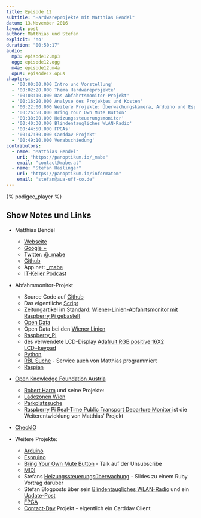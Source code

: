```yaml
---
title: Episode 12
subtitle: "Hardwareprojekte mit Matthias Bendel"
datum: 13.November 2016
layout: post
author: Matthias und Stefan
explicit: 'no'
duration: "00:50:17"
audio:
  mp3: episode12.mp3
  ogg: episode12.ogg
  m4a: episode12.m4a
  opus: episode12.opus
chapters:
  - '00:00:00.000 Intro und Vorstellung'
  - '00:02:20.000 Thema Hardwareprojekte'
  - '00:03:10.000 Das Abfahrtsmonitor-Projekt'
  - '00:16:20.000 Analyse des Projektes und Kosten'
  - '00:22:00.000 Weitere Projekte: Überwachungskamera, Arduino und Espruino'
  - '00:26:50.000 Bring Your Own Mute Button'
  - '00:38:00.000 Heizungssteuerungsmonitor'
  - '00:40:30.000 Blindentaugliches WLAN-Radio'
  - '00:44:50.000 FPGAs'
  - '00:47:30.000 Carddav-Projekt'
  - '00:49:10.000 Verabschiedung'
contributors:
  - name: "Matthias Bendel"
    uri: "https://panoptikum.io/_mabe"
    email: "contact@mabe.at"
  - name: "Stefan Haslinger"
    uri: "https://panoptikum.io/informatom"
    email: "stefan@aua-uff-co.de"
---
```


{% podigee_player %}

## Show Notes und Links

* Matthias Bendel
  * [Webseite](https://mabe.at/)
  * [Google +](https://plus.google.com/+MatthiasBendel)
  * Twitter: [@_mabe](https://twitter.com/_mabe)
  * [Github](https://github.com/mabe-at)
  * App.net: [_mabe](https://alpha.app.net/_mabe)
  * [IT-Keller Podcast](https://it-keller.at/podcast)

* Abfahrsmonitor-Projekt
  * Source Code auf [Github](https://github.com/mabe-at/WL-Monitor-Pi)
  * Das eigentliche [Script](https://github.com/mabe-at/WL-Monitor-Pi/blob/master/monitor.py)
  * Zeitungartikel im Standard: [Wiener-Linien-Abfahrtsmonitor mit Raspberry Pi gebastelt](http://derstandard.at/2000034622153/Wiener-Linien-Abfahrtsmonitor-mit-Raspberry-Pi-gebastelt)
  * [Open Data](https://de.wikipedia.org/wiki/Open_Data)
  * Open Data bei den [Wiener Linien](http://www.wienerlinien.at/eportal3/ep/channelView.do?pageTypeId=66528&channelId=-48664)
  * [Raspberry_Pi](https://de.wikipedia.org/wiki/Raspberry_Pi)
  * des verwendete LCD-Display [Adafruit RGB positive 16X2 LCD+keypad](https://www.adafruit.com/product/1109)
  * [Python](https://www.python.org/)
  * [RBL Suche](https://till.mabe.at/rbl/) - Service auch von Matthias programmiert
  * [Raspian](https://www.raspbian.org/)

* [Open Knowledge Foundation Austria](http://okfn.at/)
  * [Robert Harm](https://twitter.com/RobertHarm) und seine Projekte:
  * [Ladezonen Wien](https://www.data.gv.at/anwendungen/ladezonen-wien-app/)
  * [Parkplatzsuche](https://www.data.gv.at/anwendungen/parkplatzsuche-at/)
  * [Raspberry Pi Real-Time Public Transport Departure Monitor
](https://www.data.gv.at/anwendungen/raspberry-pi-real-time-public-transport-departure-monitor/) ist die Weiterentwicklung von Matthias' Projekt
* [CheckIO](https://checkio.org/)

* Weitere Projekte:
  * [Arduino](https://www.arduino.cc/)
  * [Espruino](https://www.espruino.com/)
  * [Bring Your Own Mute Button](https://www.youtube.com/watch?v=FoaqZLU_790&list=PLIoqMTM7qDWpjVDQMOjGSN3b4hgsRVwHH&index=4) - Talk auf der Unsubscribe
  * [MIDI](https://de.wikipedia.org/wiki/Musical_Instrument_Digital_Interface)
  * Stefans [Heizungssteuerungsüberwachung](https://www.informatom.com/presentations/heat_monitor/heat_monitor.html#1) - Slides zu einem Ruby Vortrag darüber
  * Stefan Blogposts über sein [Blindentaugliches WLAN-Radio](https://www.informatom.com/2012/04/24/blindentaugliches-wlan-radio.html)
    und ein [Update-Post](https://www.informatom.com/2012/04/27/blindentaugliches-wlan-radio-2.html)
  * [FPGA](https://de.wikipedia.org/wiki/Field_Programmable_Gate_Array)
  * [Contact-Dav](https://github.com/mabe-at/Contact-Dav) Projekt - eigentlich ein Carddav Client
